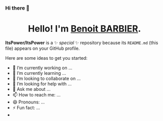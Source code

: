 ### Hi there 👋
<h1 align="center">Hello! I'm <a href="https://www.itspower.fr/">Benoit BARBIER</a>.</h1> 
 
<p align="center">

**ItsPower/ItsPower** is a ✨ _special_ ✨ repository because its `README.md` (this file) appears on your GitHub profile.

Here are some ideas to get you started:

- 🔭 I’m currently working on ...
- 🌱 I’m currently learning ...
- 👯 I’m looking to collaborate on ...
- 🤔 I’m looking for help with ...
- 💬 Ask me about ...
- 📫 How to reach me: ...
- 😄 Pronouns: ...
- ⚡ Fun fact: ...
-
